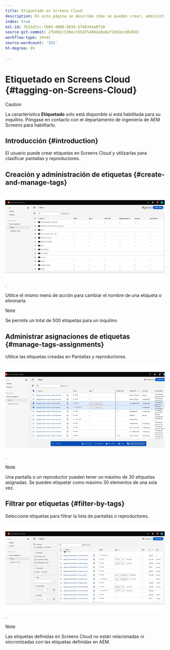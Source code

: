 ```yaml
---
title: Etiquetado en Screens Cloud
description: En esta página se describe cómo se pueden crear, administrar y utilizar las etiquetas en Screens Cloud.
index: true
exl-id: 7b15d7cc-f089-4008-9039-5f48343a0f20
source-git-commit: 2fb092c530ec335d754802a0a8af2b63ec8549d2
workflow-type: tm+mt
source-wordcount: '151'
ht-degree: 0%

---
```


# Etiquetado en Screens Cloud {#tagging-on-Screens-Cloud}

>[!CAUTION]
>
>La característica **Etiquetado** solo está disponible si está habilitada para su inquilino. Póngase en contacto con el departamento de ingeniería de AEM Screens para habilitarlo.

## Introducción {#introduction}

El usuario puede crear etiquetas en Screens Cloud y utilizarlas para clasificar pantallas y reproductores.

## Creación y administración de etiquetas {#create-and-manage-tags}

![crear etiqueta](assets/tagging/create-tag.gif).

Utilice el mismo menú de acción para cambiar el nombre de una etiqueta o eliminarla.

>[!NOTE]
> 
> Se permite un total de 500 etiquetas para un inquilino

## Administrar asignaciones de etiquetas {#manage-tags-assignments}

Utilice las etiquetas creadas en Pantallas y reproductores.

![administrar asignaciones de etiquetas](assets/tagging/assign-tags-to-players.gif).

>[!NOTE]
>
> Una pantalla o un reproductor pueden tener un máximo de 30 etiquetas asignadas.
> Se pueden etiquetar como máximo 30 elementos de una sola vez.

## Filtrar por etiquetas {#filter-by-tags}

Seleccione etiquetas para filtrar la lista de pantallas o reproductores.

![filtrar por etiquetas](assets/tagging/filter-by-tags.gif).

>[!NOTE]
> 
> Las etiquetas definidas en Screens Cloud no están relacionadas ni sincronizadas con las etiquetas definidas en AEM.
> 
